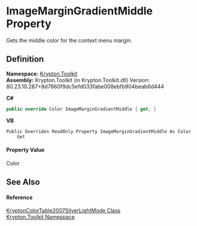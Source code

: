 # ImageMarginGradientMiddle Property


Gets the middle color for the context menu margin.



## Definition
**Namespace:** <a href="79d2eac2-21f4-54ff-7552-b20c33c30600.md">Krypton.Toolkit</a>  
**Assembly:** Krypton.Toolkit (in Krypton.Toolkit.dll) Version: 80.23.10.287+8d7660f9dc5efd033fabe008ebfb904beab6d444

**C#**
``` C#
public override Color ImageMarginGradientMiddle { get; }
```
**VB**
``` VB
Public Overrides ReadOnly Property ImageMarginGradientMiddle As Color
	Get
```



#### Property Value
Color

## See Also


#### Reference
<a href="cc0efab1-c652-2fd0-f070-ee948f7ac2dc.md">KryptonColorTable2007SilverLightMode Class</a>  
<a href="79d2eac2-21f4-54ff-7552-b20c33c30600.md">Krypton.Toolkit Namespace</a>  
